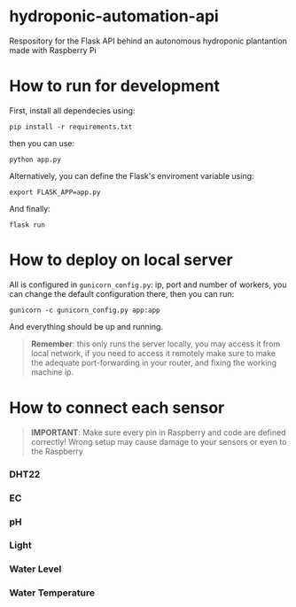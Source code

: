 # hydroponic-automation-api
Respository for the Flask API behind an autonomous hydroponic plantantion made with Raspberry Pi

# How to run for development

First, install all dependecies using:

```
pip install -r requirements.txt
```

then you can use:

```
python app.py
```

Alternatively, you can define the Flask's enviroment variable using:

```
export FLASK_APP=app.py
```

And finally:

```
flask run
```

# How to deploy on local server

All is configured in ```gunicorn_config.py```: ip, port and number of workers, you can change the default configuration there, then you can run:

```
gunicorn -c gunicorn_config.py app:app
```

And everything should be up and running.

> **Remember**: this only runs the server locally, you may access it from local network, if you need to access it remotely make sure to make the adequate port-forwarding in your router, and fixing the working machine ip.

# How to connect each sensor

> **IMPORTANT**: Make sure every pin in Raspberry and code are defined correctly! Wrong setup may cause damage to your sensors or even to the Raspberry

### DHT22

### EC

### pH

### Light

### Water Level

### Water Temperature